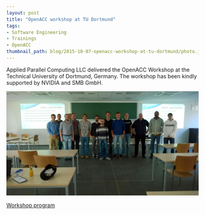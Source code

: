 ```yaml
---
layout: post
title: "OpenACC workshop at TU Dortmund"
tags:
- Software Engineering
- Trainings
- OpenACC
thumbnail_path: blog/2015-10-07-openacc-workshop-at-tu-dortmund/photo.jpg
---
```


Applied Parallel Computing LLC delivered the OpenACC Workshop at the Technical University of Dortmund, Germany. The workshop has been kindly supported by NVIDIA and SMB GmbH.

![alt text](\assets\img\blog\2015-10-07-openacc-workshop-at-tu-dortmund\photo.jpg "Logo Title Text 1")

[Workshop program](\assets\img\blog\2015-10-07-openacc-workshop-at-tu-dortmund\dortmund_openacc.pdf)
